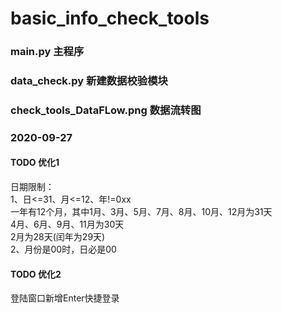 # basic_info_check_tools

### main.py  主程序
### data_check.py  新建数据校验模块
### check_tools_DataFLow.png  数据流转图

### 2020-09-27
#### TODO 优化1
日期限制：<br>
1、日<=31、月<=12、年!=0xx<br>
一年有12个月，其中1月、3月、5月、7月、8月、10月、12月为31天<br>
4月、6月、9月、11月为30天<br>
2月为28天(闰年为29天)<br>
2、月份是00时，日必是00<br>
#### TODO 优化2
登陆窗口新增Enter快捷登录
